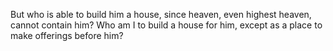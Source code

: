 But who is able to build him a house, since heaven, even highest heaven, cannot contain him? Who am I to build a house for him, except as a place to make offerings before him?
